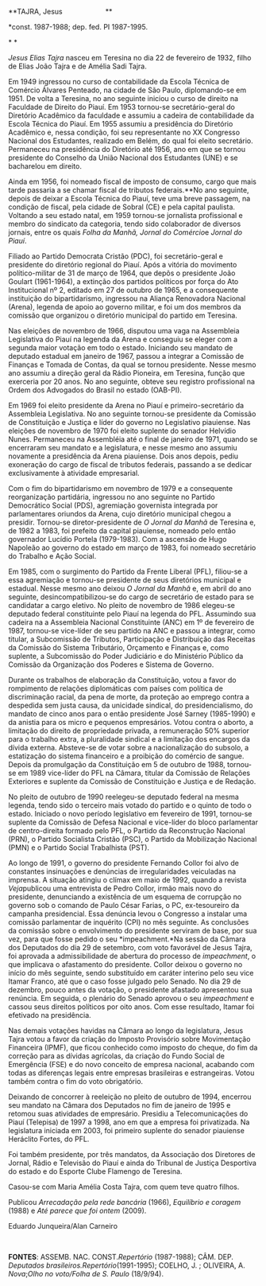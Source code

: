 **TAJRA, Jesus                      **

\*const. 1987-1988; dep. fed. PI 1987-1995.

* *

*Jesus Elias Tajra* nasceu em Teresina no dia 22 de fevereiro de 1932,
filho de Elias João Tajra e de Amélia Sadi Tajra.

Em 1949 ingressou no curso de contabilidade da Escola Técnica de
Comércio Álvares Penteado, na cidade de São Paulo, diplomando-se em
1951. De volta a Teresina, no ano seguinte iniciou o curso de direito na
Faculdade de Direito do Piauí. Em 1953 tornou-se secretário-geral do
Diretório Acadêmico da faculdade e assumiu a cadeira de contabilidade da
Escola Técnica do Piauí. Em 1955 assumiu a presidência do Diretório
Acadêmico e, nessa condição, foi seu representante no XX Congresso
Nacional dos Estudantes, realizado em Belém, do qual foi eleito
secretário. Permaneceu na presidência do Diretório até 1956, ano em que
se tornou presidente do Conselho da União Nacional dos Estudantes (UNE)
e se bacharelou em direito.

Ainda em 1956, foi nomeado fiscal de imposto de consumo, cargo que mais
tarde passaria a se chamar fiscal de tributos federais.**No ano
seguinte, depois de deixar a Escola Técnica do Piauí, teve uma breve
passagem, na condição de fiscal, pela cidade de Sobral (CE) e pela
capital paulista. Voltando a seu estado natal, em 1959 tornou-se
jornalista profissional e membro do sindicato da categoria, tendo sido
colaborador de diversos jornais, entre os quais *Folha da Manhã, Jornal
do Comércio*e *Jornal do Piauí*.

Filiado ao Partido Democrata Cristão (PDC), foi secretário-geral e
presidente do diretório regional do Piauí. Após a vitória do movimento
político-militar de 31 de março de 1964, que depôs o presidente João
Goulart (1961-1964), a extinção dos partidos políticos por força do Ato
Institucional nº 2, editado em 27 de outubro de 1965, e a consequente
instituição do bipartidarismo, ingressou na Aliança Renovadora Nacional
(Arena), legenda de apoio ao governo militar, e foi um dos membros da
comissão que organizou o diretório municipal do partido em Teresina.

Nas eleições de novembro de 1966, disputou uma vaga na Assembleia
Legislativa do Piauí na legenda da Arena e conseguiu se eleger com a
segunda maior votação em todo o estado. Iniciando seu mandato de
deputado estadual em janeiro de 1967, passou a integrar a Comissão de
Finanças e Tomada de Contas, da qual se tornou presidente. Nesse mesmo
ano assumiu a direção geral da Rádio Pioneira, em Teresina, função que
exerceria por 20 anos. No ano seguinte, obteve seu registro profissional
na Ordem dos Advogados do Brasil no estado (OAB-PI).

Em 1969 foi eleito presidente da Arena no Piauí e primeiro-secretário da
Assembleia Legislativa. No ano seguinte tornou-se presidente da Comissão
de Constituição e Justiça e líder do governo no Legislativo piauiense.
Nas eleições de novembro de 1970 foi eleito suplente do senador Helvídio
Nunes. Permaneceu na Assembléia até o final de janeiro de 1971, quando
se encerraram seu mandato e a legislatura, e nesse mesmo ano assumiu
novamente a presidência da Arena piauiense. Dois anos depois, pediu
exoneração do cargo de fiscal de tributos federais, passando a se
dedicar exclusivamente à atividade empresarial.

Com o fim do bipartidarismo em novembro de 1979 e a consequente
reorganização partidária, ingressou no ano seguinte no Partido
Democrático Social (PDS), agremiação governista integrada por
parlamentares oriundos da Arena, cujo diretório municipal chegou a
presidir. Tornou-se diretor-presidente de *O Jornal da Manhã* de
Teresina e, de 1982 a 1983, foi prefeito da capital piauiense, nomeado
pelo então governador Lucídio Portela (1979-1983). Com a ascensão de
Hugo Napoleão ao governo do estado em março de 1983, foi nomeado
secretário do Trabalho e Ação Social.

Em 1985, com o surgimento do Partido da Frente Liberal (PFL), filiou-se
a essa agremiação e tornou-se presidente de seus diretórios municipal e
estadual. Nesse mesmo ano deixou *O Jornal da Manhã* e, em abril do ano
seguinte, desincompatibilizou-se do cargo de secretário de estado para
se candidatar a cargo eletivo. No pleito de novembro de 1986 elegeu-se
deputado federal constituinte pelo Piauí na legenda do PFL. Assumindo
sua cadeira na a Assembleia Nacional Constituinte (ANC) em 1º de
fevereiro de 1987, tornou-se vice-líder de seu partido na ANC e passou a
integrar, como titular, a Subcomissão de Tributos, Participação e
Distribuição das Receitas da Comissão do Sistema Tributário, Orçamento e
Finanças e, como suplente, a Subcomissão do Poder Judiciário e do
Ministério Público da Comissão da Organização dos Poderes e Sistema de
Governo.

Durante os trabalhos de elaboração da Constituição, votou a favor do
rompimento de relações diplomáticas com países com política de
discriminação racial, da pena de morte, da proteção ao emprego contra a
despedida sem justa causa, da unicidade sindical, do presidencialismo,
do mandato de cinco anos para o então presidente José Sarney (1985-1990)
e da anistia para os micro e pequenos empresários. Votou contra o
aborto, a limitação do direito de propriedade privada, a remuneração 50%
superior para o trabalho extra, a pluralidade sindical e a limitação dos
encargos da dívida externa. Absteve-se de votar sobre a nacionalização
do subsolo, a estatização do sistema financeiro e a proibição do
comércio de sangue. Depois da promulgação da Constituição em 5 de
outubro de 1988, tornou-se em 1989 vice-líder do PFL na Câmara, titular
da Comissão de Relações Exteriores e suplente da Comissão de
Constituição e Justiça e de Redação.

No pleito de outubro de 1990 reelegeu-se deputado federal na mesma
legenda, tendo sido o terceiro mais votado do partido e o quinto de todo
o estado. Iniciado o novo período legislativo em fevereiro de 1991,
tornou-se suplente da Comissão de Defesa Nacional e vice-líder do bloco
parlamentar de centro-direita formado pelo PFL, o Partido da
Reconstrução Nacional (PRN), o Partido Socialista Cristão (PSC), o
Partido da Mobilização Nacional (PMN) e o Partido Social Trabalhista
(PST).

Ao longo de 1991, o governo do presidente Fernando Collor foi alvo de
constantes insinuações e denúncias de irregularidades veiculadas na
imprensa. A situação atingiu o clímax em maio de 1992, quando a revista
*Veja*publicou uma entrevista de Pedro Collor, irmão mais novo do
presidente, denunciando a existência de um esquema de corrupção no
governo sob o comando de Paulo César Farias, o PC, ex-tesoureiro da
campanha presidencial. Essa denúncia levou o Congresso a instalar uma
comissão parlamentar de inquérito (CPI) no mês seguinte. As conclusões
da comissão sobre o envolvimento do presidente serviram de base, por sua
vez, para que fosse pedido o seu *impeachment.*Na sessão da Câmara dos
Deputados do dia 29 de setembro, com voto favorável de Jesus Tajra, foi
aprovada a admissibilidade de abertura do processo de *impeachment*, o
que implicava o afastamento do presidente. Collor deixou o governo no
início do mês seguinte, sendo substituído em caráter interino pelo seu
vice Itamar Franco, até que o caso fosse julgado pelo Senado. No dia 29
de dezembro, pouco antes da votação, o presidente afastado apresentou
sua renúncia. Em seguida, o plenário do Senado aprovou o seu
*impeachment* e cassou seus direitos políticos por oito anos. Com esse
resultado, Itamar foi efetivado na presidência.

Nas demais votações havidas na Câmara ao longo da legislatura, Jesus
Tajra votou a favor da criação do Imposto Provisório sobre Movimentação
Financeira (IPMF), que ficou conhecido como imposto do cheque, do fim da
correção para as dívidas agrícolas, da criação do Fundo Social de
Emergência (FSE) e do novo conceito de empresa nacional, acabando com
todas as diferenças legais entre empresas brasileiras e estrangeiras.
Votou também contra o fim do voto obrigatório.

Deixando de concorrer à reeleição no pleito de outubro de 1994, encerrou
seu mandato na Câmara dos Deputados no fim de janeiro de 1995 e retomou
suas atividades de empresário. Presidiu a Telecomunicações do Piauí
(Telepisa) de 1997 a 1998, ano em que a empresa foi privatizada. Na
legislatura iniciada em 2003, foi primeiro suplente do senador piauiense
Heráclito Fortes, do PFL.

Foi também presidente, por três mandatos, da Associação dos Diretores de
Jornal, Rádio e Televisão do Piauí e ainda do Tribunal de Justiça
Desportiva do estado e do Esporte Clube Flamengo de Teresina.

Casou-se com Maria Amélia Costa Tajra, com quem teve quatro filhos.

Publicou *Arrecadação pela rede bancária* (1966), *Equilíbrio e coragem*
(1988) e *Até parece que foi ontem* (2009).

Eduardo Junqueira/Alan Carneiro

 

**FONTES**: ASSEMB. NAC. CONST.*Repertório* (1987-1988); CÂM. DEP.
*Deputados brasileiros.*Repertório**(1991-1995); COELHO, J. ; OLIVEIRA,
A. *Nova*;*Olho no voto/Folha de S. Paulo* (18/9/94).

 
